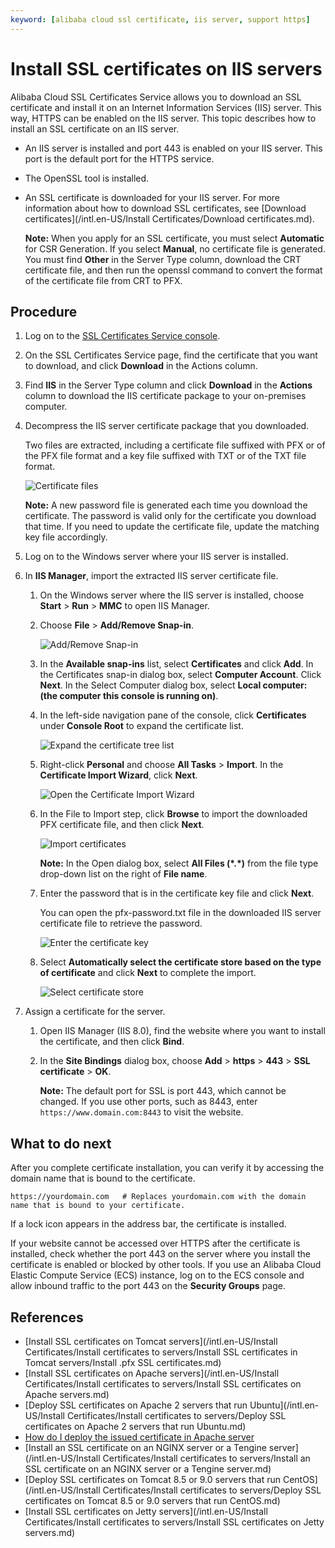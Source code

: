 ```yaml
---
keyword: [alibaba cloud ssl certificate, iis server, support https]
---
```


# Install SSL certificates on IIS servers

Alibaba Cloud SSL Certificates Service allows you to download an SSL certificate and install it on an Internet Information Services \(IIS\) server. This way, HTTPS can be enabled on the IIS server. This topic describes how to install an SSL certificate on an IIS server.

-   An IIS server is installed and port 443 is enabled on your IIS server. This port is the default port for the HTTPS service.
-   The OpenSSL tool is installed.
-   An SSL certificate is downloaded for your IIS server. For more information about how to download SSL certificates, see [Download certificates](/intl.en-US/Install Certificates/Download certificates.md).

    **Note:** When you apply for an SSL certificate, you must select **Automatic** for CSR Generation. If you select **Manual**, no certificate file is generated. You must find **Other** in the Server Type column, download the CRT certificate file, and then run the openssl command to convert the format of the certificate file from CRT to PFX.


## Procedure

1.  Log on to the [SSL Certificates Service console](https://yundun.console.aliyun.com/?p=cas).

2.  On the SSL Certificates Service page, find the certificate that you want to download, and click **Download** in the Actions column.

3.  Find **IIS** in the Server Type column and click **Download** in the **Actions** column to download the IIS certificate package to your on-premises computer.

4.  Decompress the IIS server certificate package that you downloaded.

    Two files are extracted, including a certificate file suffixed with PFX or of the PFX file format and a key file suffixed with TXT or of the TXT file format.

    ![Certificate files](https://static-aliyun-doc.oss-accelerate.aliyuncs.com/assets/img/66003/156447255633691_en-US.png)

    **Note:** A new password file is generated each time you download the certificate. The password is valid only for the certificate you download that time. If you need to update the certificate file, update the matching key file accordingly.

5.  Log on to the Windows server where your IIS server is installed.

6.  In **IIS Manager**, import the extracted IIS server certificate file.

    1.  On the Windows server where the IIS server is installed, choose **Start** \> **Run** \> **MMC** to open IIS Manager.

    2.  Choose **File** \> **Add/Remove Snap-in**.

        ![Add/Remove Snap-in](https://static-aliyun-doc.oss-accelerate.aliyuncs.com/assets/img/66003/156447255633702_en-US.png)

    3.  In the **Available snap-ins** list, select **Certificates** and click **Add**. In the Certificates snap-in dialog box, select **Computer Account**. Click **Next**. In the Select Computer dialog box, select **Local computer: \(the computer this console is running on\)**.

    4.  In the left-side navigation pane of the console, click **Certificates** under **Console Root** to expand the certificate list.

        ![Expand the certificate tree list](https://static-aliyun-doc.oss-accelerate.aliyuncs.com/assets/img/66003/156447255633705_en-US.png)

    5.  Right-click **Personal** and choose **All Tasks** \> **Import**. In the **Certificate Import Wizard**, click **Next**.

        ![Open the Certificate Import Wizard](https://static-aliyun-doc.oss-accelerate.aliyuncs.com/assets/img/66003/156447255633706_en-US.png)

    6.  In the File to Import step, click **Browse** to import the downloaded PFX certificate file, and then click **Next**.

        ![Import certificates](https://static-aliyun-doc.oss-accelerate.aliyuncs.com/assets/img/66003/156447255633837_en-US.png)

        **Note:** In the Open dialog box, select **All Files \(\*.\*\)** from the file type drop-down list on the right of **File name**.

    7.  Enter the password that is in the certificate key file and click **Next**.

        You can open the pfx-password.txt file in the downloaded IIS server certificate file to retrieve the password.

        ![Enter the certificate key](https://static-aliyun-doc.oss-accelerate.aliyuncs.com/assets/img/66003/156447255633838_en-US.png)

    8.  Select **Automatically select the certificate store based on the type of certificate** and click **Next** to complete the import.

        ![Select certificate store](https://static-aliyun-doc.oss-accelerate.aliyuncs.com/assets/img/66003/156447255733839_en-US.png)

7.  Assign a certificate for the server.

    1.  Open IIS Manager \(IIS 8.0\), find the website where you want to install the certificate, and then click **Bind**.

    2.  In the **Site Bindings** dialog box, choose **Add** \> **https** \> **443** \> **SSL certificate** \> **OK**.

        **Note:** The default port for SSL is port 443, which cannot be changed. If you use other ports, such as 8443, enter `https://www.domain.com:8443` to visit the website.


## What to do next

After you complete certificate installation, you can verify it by accessing the domain name that is bound to the certificate.

```
https://yourdomain.com   # Replaces yourdomain.com with the domain name that is bound to your certificate.
```

If a lock icon appears in the address bar, the certificate is installed.

If your website cannot be accessed over HTTPS after the certificate is installed, check whether the port 443 on the server where you install the certificate is enabled or blocked by other tools. If you use an Alibaba Cloud Elastic Compute Service \(ECS\) instance, log on to the ECS console and allow inbound traffic to the port 443 on the **Security Groups** page.

## References

-   [Install SSL certificates on Tomcat servers](/intl.en-US/Install Certificates/Install certificates to servers/Install SSL certificates in Tomcat servers/Install .pfx SSL certificates.md)
-   [Install SSL certificates on Apache servers](/intl.en-US/Install Certificates/Install certificates to servers/Install SSL certificates on Apache servers.md)
-   [Deploy SSL certificates on Apache 2 servers that run Ubuntu](/intl.en-US/Install Certificates/Install certificates to servers/Deploy SSL certificates on Apache 2 servers that run Ubuntu.md)
-   [How do I deploy the issued certificate in Apache server]()
-   [Install an SSL certificate on an NGINX server or a Tengine server](/intl.en-US/Install Certificates/Install certificates to servers/Install an SSL certificate on an NGINX server or a Tengine server.md)
-   [Deploy SSL certificates on Tomcat 8.5 or 9.0 servers that run CentOS](/intl.en-US/Install Certificates/Install certificates to servers/Deploy SSL certificates on Tomcat 8.5 or 9.0 servers that run CentOS.md)
-   [Install SSL certificates on Jetty servers](/intl.en-US/Install Certificates/Install certificates to servers/Install SSL certificates on Jetty servers.md)

